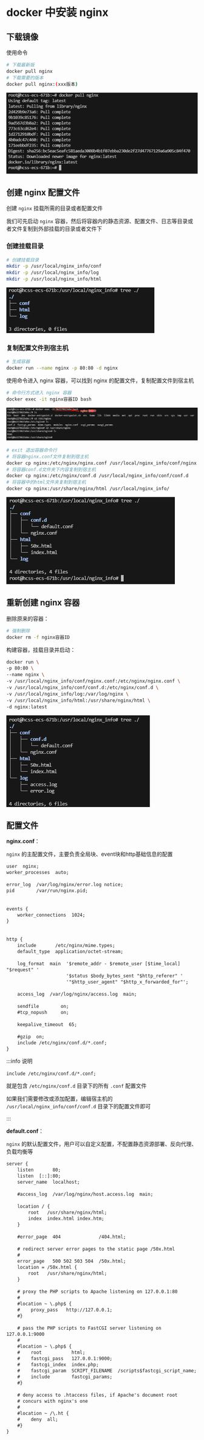 # docker 中安装 nginx

## 下载镜像

使用命令

```bash
# 下载最新版
docker pull nginx
# 下载需要的版本
docker pull nginx:(xxx版本)
```

![image-20241124192336302](docker%E4%B8%AD%E5%AE%89%E8%A3%85nginx.assets/image-20241124192336302.png)

## 创建 nginx 配置文件

创建 `nginx` 挂载所需的目录或者配置文件

我们可先启动 `nginx` 容器，然后将容器内的静态资源、配置文件、日志等目录或者文件复制到外部挂载的目录或者文件下

### 创建挂载目录

```bash
# 创建挂载目录
mkdir -p /usr/local/nginx_info/conf
mkdir -p /usr/local/nginx_info/log
mkdir -p /usr/local/nginx_info/html
```

![image-20241124195051465](docker%E4%B8%AD%E5%AE%89%E8%A3%85nginx.assets/image-20241124195051465.png)

### 复制配置文件到宿主机

```bash
# 生成容器
docker run --name nginx -p 80:80 -d nginx
```

使用命令进入 nginx 容器，可以找到 nginx 的配置文件，复制配置文件到宿主机

```bash
# 命令行方式进入 nginx 容器
docker exec -it nginx容器ID bash
```

![image-20241124194733210](docker%E4%B8%AD%E5%AE%89%E8%A3%85nginx.assets/image-20241124194733210.png)

```bash
# exit 退出容器命令行
# 将容器nginx.conf文件复制到宿主机
docker cp nginx:/etc/nginx/nginx.conf /usr/local/nginx_info/conf/nginx.conf
# 将容器conf.d文件夹下内容复制到宿主机
docker cp nginx:/etc/nginx/conf.d /usr/local/nginx_info/conf/conf.d
# 将容器中的html文件夹复制到宿主机
docker cp nginx:/usr/share/nginx/html /usr/local/nginx_info/
```

![image-20241124195148509](docker%E4%B8%AD%E5%AE%89%E8%A3%85nginx.assets/image-20241124195148509.png)

## 重新创建 nginx 容器

删除原来的容器：

```bash
# 强制删除
docker rm -f nginx容器ID
```

构建容器，挂载目录并启动：

```bash
docker run \
-p 80:80 \
--name nginx \
-v /usr/local/nginx_info/conf/nginx.conf:/etc/nginx/nginx.conf \
-v /usr/local/nginx_info/conf/conf.d:/etc/nginx/conf.d \
-v /usr/local/nginx_info/log:/var/log/nginx \
-v /usr/local/nginx_info/html:/usr/share/nginx/html \
-d nginx:latest
```

![image-20241124195719797](docker%E4%B8%AD%E5%AE%89%E8%A3%85nginx.assets/image-20241124195719797.png)

## 配置文件

**nginx.conf**：

`nginx` 的主配置文件，主要负责全局块、event块和http基础信息的配置

```nginx
user  nginx;
worker_processes  auto;

error_log  /var/log/nginx/error.log notice;
pid        /var/run/nginx.pid;


events {
    worker_connections  1024;
}


http {
    include       /etc/nginx/mime.types;
    default_type  application/octet-stream;

    log_format  main  '$remote_addr - $remote_user [$time_local] "$request" '
                      '$status $body_bytes_sent "$http_referer" '
                      '"$http_user_agent" "$http_x_forwarded_for"';

    access_log  /var/log/nginx/access.log  main;

    sendfile        on;
    #tcp_nopush     on;

    keepalive_timeout  65;

    #gzip  on;
    include /etc/nginx/conf.d/*.conf;
}
```

:::info 说明

`include /etc/nginx/conf.d/*.conf;`

就是包含 `/etc/nginx/conf.d` 目录下的所有 `.conf` 配置文件

如果我们需要修改或添加配置，编辑宿主机的 `/usr/local/nginx_info/conf/conf.d` 目录下的配置文件即可

:::

**default.conf**：

`nginx` 的默认配置文件，用户可以自定义配置，不配置静态资源部署、反向代理、负载均衡等

```nginx
server {
    listen       80;
    listen  [::]:80;
    server_name  localhost;

    #access_log  /var/log/nginx/host.access.log  main;

    location / {
        root   /usr/share/nginx/html;
        index  index.html index.htm;
    }

    #error_page  404              /404.html;

    # redirect server error pages to the static page /50x.html
    #
    error_page   500 502 503 504  /50x.html;
    location = /50x.html {
        root   /usr/share/nginx/html;
    }

    # proxy the PHP scripts to Apache listening on 127.0.0.1:80
    #
    #location ~ \.php$ {
    #    proxy_pass   http://127.0.0.1;
    #}

    # pass the PHP scripts to FastCGI server listening on 127.0.0.1:9000
    #
    #location ~ \.php$ {
    #    root           html;
    #    fastcgi_pass   127.0.0.1:9000;
    #    fastcgi_index  index.php;
    #    fastcgi_param  SCRIPT_FILENAME  /scripts$fastcgi_script_name;
    #    include        fastcgi_params;
    #}

    # deny access to .htaccess files, if Apache's document root
    # concurs with nginx's one
    #
    #location ~ /\.ht {
    #    deny  all;
    #}
}
```

